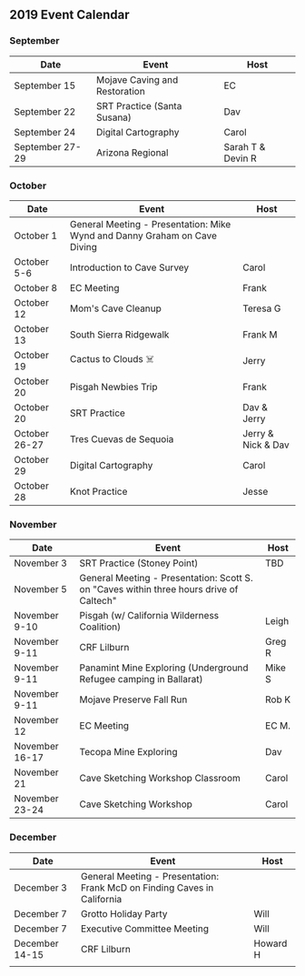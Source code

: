 ## 2019 Event Calendar
### September
| Date | Event | Host |
| --- | --- | --- |
| September 15 | Mojave Caving and Restoration | EC |
| September 22 | SRT Practice (Santa Susana) | Dav |
| September 24 | Digital Cartography | Carol |
| September 27-29 | Arizona Regional | Sarah T & Devin R |

### October
| Date | Event | Host |
| --- | --- | --- |
| October 1 | General Meeting - Presentation: Mike Wynd and Danny Graham on Cave Diving | |
| October 5-6 | Introduction to Cave Survey | Carol |
| October 8 | EC Meeting | Frank |
| October 12 | Mom's Cave Cleanup | Teresa G |
| October 13 | South Sierra Ridgewalk | Frank M |
| October 19 | Cactus to Clouds ☠️ | Jerry |
| October 20 | Pisgah Newbies Trip | Frank |
| October 20 | SRT Practice | Dav & Jerry |
| October 26-27 | Tres Cuevas de Sequoia | Jerry & Nick & Dav |
| October 29 | Digital Cartography | Carol |
| October 28 | Knot Practice | Jesse |

### November
| Date | Event | Host |
| --- | --- | --- |
| November 3 | SRT Practice (Stoney Point) | TBD |
| November 5 | General Meeting - Presentation: Scott S. on "Caves within three hours drive of Caltech" | |
| November 9-10 | Pisgah (w/ California Wilderness Coalition) | Leigh  |
| November 9-11 | CRF Lilburn | Greg R |
| November 9-11 | Panamint Mine Exploring  (Underground Refugee camping in Ballarat) | Mike S |
| November 9-11 | Mojave Preserve Fall Run | Rob K |
| November 12 | EC Meeting | EC M. |
| November 16-17 | Tecopa Mine Exploring | Dav |
| November 21 | Cave Sketching Workshop Classroom | Carol |
| November 23-24 | Cave Sketching Workshop | Carol |

### December
| Date | Event | Host |
| --- | --- | --- |
| December 3 | General Meeting - Presentation: Frank McD on Finding Caves in California  | |
| December 7 | Grotto Holiday Party | Will |
| December 7 | Executive Committee Meeting | Will |
| December 14-15 | CRF Lilburn | Howard H |
| | | |

